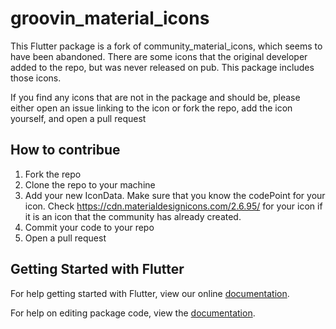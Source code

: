 # groovin_material_icons

This Flutter package is a fork of community_material_icons, which seems to have been abandoned. There are some icons that the original developer added to the repo, but was never released on pub. This package includes those icons.

If you find any icons that are not in the package and should be, please either open an issue linking to the icon or fork the repo, add the icon yourself, and open a pull request

## How to contribue
1. Fork the repo
2. Clone the repo to your machine
3. Add your new IconData. Make sure that you know the codePoint for your icon. Check https://cdn.materialdesignicons.com/2.6.95/ for your icon if it is an icon that the community has already created.
4. Commit your code to your repo
5. Open a pull request

## Getting Started with Flutter

For help getting started with Flutter, view our online [documentation](https://flutter.io/).

For help on editing package code, view the [documentation](https://flutter.io/developing-packages/).


